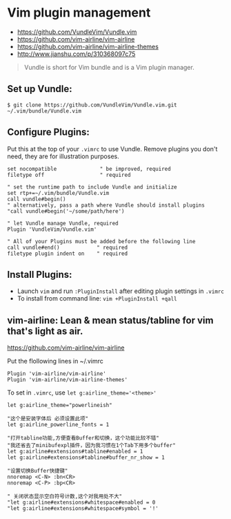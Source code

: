 # Vim plugin management

- https://github.com/VundleVim/Vundle.vim
- https://github.com/vim-airline/vim-airline
- https://github.com/vim-airline/vim-airline-themes
- http://www.jianshu.com/p/310368097c75

> Vundle is short for Vim bundle and is a Vim plugin manager.

## Set up Vundle:

```
$ git clone https://github.com/VundleVim/Vundle.vim.git ~/.vim/bundle/Vundle.vim
```

## Configure Plugins:

Put this at the top of your `.vimrc` to use Vundle. Remove plugins you don't need, they are for illustration purposes.

```vim
set nocompatible              " be improved, required
filetype off                  " required

" set the runtime path to include Vundle and initialize
set rtp+=~/.vim/bundle/Vundle.vim
call vundle#begin()
" alternatively, pass a path where Vundle should install plugins
"call vundle#begin('~/some/path/here')

" let Vundle manage Vundle, required
Plugin 'VundleVim/Vundle.vim'

" All of your Plugins must be added before the following line
call vundle#end()            " required
filetype plugin indent on    " required
```


## Install Plugins:

- Launch `vim` and run `:PluginInstall` after editing plugin settings in `.vimrc`
- To install from command line: `vim +PluginInstall +qall`

## vim-airline: Lean & mean status/tabline for vim that's light as air.

https://github.com/vim-airline/vim-airline

Put the flollowing lines in ~/.vimrc

```
Plugin 'vim-airline/vim-airline'
Plugin 'vim-airline/vim-airline-themes'
```

To set in `.vimrc`, use `let g:airline_theme='<theme>'`

```
let g:airline_theme="powerlineish" 

"这个是安装字体后 必须设置此项" 
let g:airline_powerline_fonts = 1   

"打开tabline功能,方便查看Buffer和切换，这个功能比较不错"
"我还省去了minibufexpl插件，因为我习惯在1个Tab下用多个buffer"
let g:airline#extensions#tabline#enabled = 1
let g:airline#extensions#tabline#buffer_nr_show = 1

"设置切换Buffer快捷键"
nnoremap <C-N> :bn<CR>
nnoremap <C-P> :bp<CR>

" 关闭状态显示空白符号计数,这个对我用处不大"
"let g:airline#extensions#whitespace#enabled = 0
"let g:airline#extensions#whitespace#symbol = '!'
```

